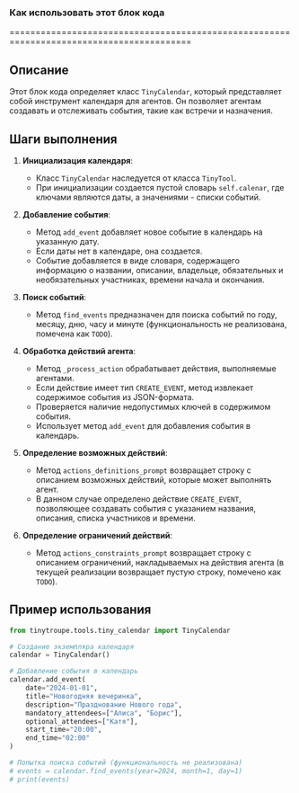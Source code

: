 ### Как использовать этот блок кода
=========================================================================================

Описание
-------------------------
Этот блок кода определяет класс `TinyCalendar`, который представляет собой инструмент календаря для агентов. Он позволяет агентам создавать и отслеживать события, такие как встречи и назначения.

Шаги выполнения
-------------------------
1. **Инициализация календаря**:
   - Класс `TinyCalendar` наследуется от класса `TinyTool`.
   - При инициализации создается пустой словарь `self.calenar`, где ключами являются даты, а значениями - списки событий.

2. **Добавление события**:
   - Метод `add_event` добавляет новое событие в календарь на указанную дату.
   - Если даты нет в календаре, она создается.
   - Событие добавляется в виде словаря, содержащего информацию о названии, описании, владельце, обязательных и необязательных участниках, времени начала и окончания.

3. **Поиск событий**:
   - Метод `find_events` предназначен для поиска событий по году, месяцу, дню, часу и минуте (функциональность не реализована, помечена как `TODO`).

4. **Обработка действий агента**:
   - Метод `_process_action` обрабатывает действия, выполняемые агентами.
   - Если действие имеет тип `CREATE_EVENT`, метод извлекает содержимое события из JSON-формата.
   - Проверяется наличие недопустимых ключей в содержимом события.
   - Использует метод `add_event` для добавления события в календарь.

5. **Определение возможных действий**:
   - Метод `actions_definitions_prompt` возвращает строку с описанием возможных действий, которые может выполнять агент.
   - В данном случае определено действие `CREATE_EVENT`, позволяющее создавать события с указанием названия, описания, списка участников и времени.

6. **Определение ограничений действий**:
   - Метод `actions_constraints_prompt` возвращает строку с описанием ограничений, накладываемых на действия агента (в текущей реализации возвращает пустую строку, помечено как `TODO`).

Пример использования
-------------------------

```python
from tinytroupe.tools.tiny_calendar import TinyCalendar

# Создание экземпляра календаря
calendar = TinyCalendar()

# Добавление события в календарь
calendar.add_event(
    date="2024-01-01",
    title="Новогодняя вечеринка",
    description="Празднование Нового года",
    mandatory_attendees=["Алиса", "Борис"],
    optional_attendees=["Катя"],
    start_time="20:00",
    end_time="02:00"
)

# Попытка поиска событий (функциональность не реализована)
# events = calendar.find_events(year=2024, month=1, day=1)
# print(events)